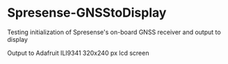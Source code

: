# Spresense-GNSStoDisplay
Testing initialization of Spresense's on-board GNSS receiver and output to display

Output to Adafruit ILI9341 320x240 px lcd screen
